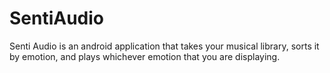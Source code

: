 # SentiAudio

Senti Audio is an android application that takes your musical library, sorts it by emotion, and plays whichever emotion that you are displaying.

